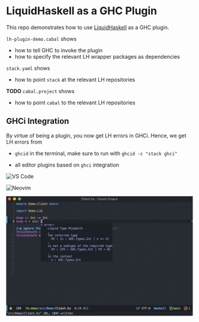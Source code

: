 # LiquidHaskell as a GHC Plugin

This repo demonstrates how to use [LiquidHaskell](https://github.com/ucsd-progsys/liquidhaskell) as a GHC plugin.

`lh-plugin-demo.cabal` shows 

- how to tell GHC to invoke the plugin
- how to specify the relevant LH wrapper packages as dependencies

`stack.yaml` shows

- how to point `stack` at the relevant LH repositories

**TODO** `cabal.project` shows

- how to point `cabal` to the relevant LH repositories

## GHCi Integration

By virtue of being a plugin, you now get LH errors in GHCi. Hence,
we get LH errors from 

- `ghcid` in the terminal, make sure to run with `ghcid -c "stack ghci"`

- all editor plugins based on `ghci` integration

![VS Code](vscode.png)

![Neovim](nvim.png)

![Emacs](emacs.png)

